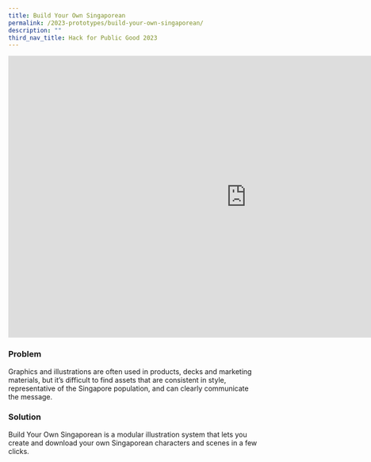 ```yaml
---
title: Build Your Own Singaporean
permalink: /2023-prototypes/build-your-own-singaporean/
description: ""
third_nav_title: Hack for Public Good 2023
---
```


<iframe allowfullscreen="true" height="569" width="960" frameborder="0" src="https://docs.google.com/presentation/d/e/2PACX-1vRCI_QeFu13LTNmnVOqzUygx4DmCfc9gAazitCYrAOdMIbjfAg-2nqMiTnT5jZT3szMGYJjhTS7BFvH/embed?start=false&amp;loop=false&amp;delayms=3000"></iframe>

### Problem

Graphics and illustrations are often used in products, decks and marketing materials, but it’s difficult to find assets that are consistent in style, representative of the Singapore population, and can clearly communicate the message.

### Solution

Build Your Own Singaporean is a modular illustration system that lets you create and download your own Singaporean characters and scenes in a few clicks.
